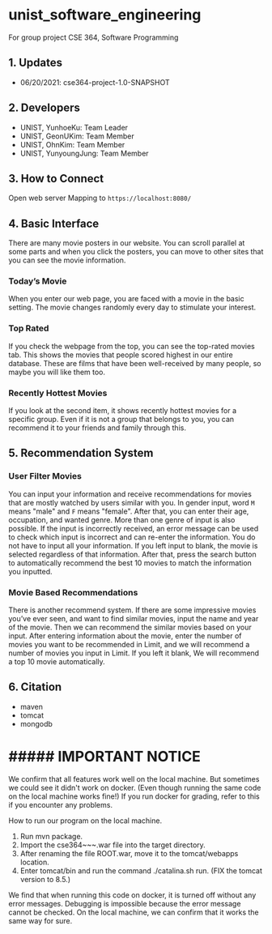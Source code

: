 # unist_software_engineering

For group project CSE 364, Software Programming

## 1. Updates

- 06/20/2021: cse364-project-1.0-SNAPSHOT

## 2. Developers

- UNIST, YunhoeKu: Team Leader
- UNIST, GeonUKim: Team Member
- UNIST, OhnKim: Team Member
- UNIST, YunyoungJung: Team Member

## 3. How to Connect
Open web server
Mapping to `https://localhost:8080/`

## 4. Basic Interface
There are many movie posters in our website. You can scroll parallel at some parts and when you click the posters, you can move to other sites that you can see the movie information. 

### Today’s Movie
When you enter our web page, you are faced with a movie in the basic setting. The movie changes randomly every day to stimulate your interest.

### Top Rated
If you check the webpage from the top, you can see the top-rated movies tab. This shows the movies that people scored highest in our entire database. These are films that have been well-received by many people, so maybe you will like them too.

### Recently Hottest Movies
If you look at the second item, it shows recently hottest movies for a specific group. Even if it is not a group that belongs to you, you can recommend it to your friends and family through this.

## 5. Recommendation System
### User Filter Movies
You can input your information and receive recommendations for movies that are mostly watched by users similar with you. In gender input, word `M` means "male" and `F` means "female". After that, you can enter their age, occupation, and wanted genre. More than one genre of input is also possible. If the input is incorrectly received, an error message can be used to check which input is incorrect and can re-enter the information. You do not have to input all your information. If you left input to blank, the movie is selected regardless of that information. After that, press the search button to automatically recommend the best 10 movies to match the information you inputted.

### Movie Based Recommendations
There is another recommend system. If there are some impressive movies you’ve ever seen, and want to find similar movies, input the name and year of the movie. Then we can recommend the similar movies based on your input. After entering information about the movie, enter the number of movies you want to be recommended in Limit, and we will recommend a number of movies you input in Limit. If you left it blank, We will recommend a top 10 movie automatically.

## 6. Citation
- maven
- tomcat
- mongodb

# ##### IMPORTANT NOTICE #####
 
We confirm that all features work well on the local machine. But sometimes we could see it didn't work on docker. (Even though running the same code on the local machine works fine!) If you run docker for grading, refer to this if you encounter any problems.

How to run our program on the local machine.

1. Run mvn package.
2. Import the cse364~~~.war file into the target directory.
3. After renaming the file ROOT.war, move it to the tomcat/webapps location.
4. Enter tomcat/bin and run the command ./catalina.sh run.
(FIX the tomcat version to 8.5.)

We find that when running this code on docker, it is turned off without any error messages. Debugging is impossible because the error message cannot be checked.
On the local machine, we can confirm that it works the same way for sure.